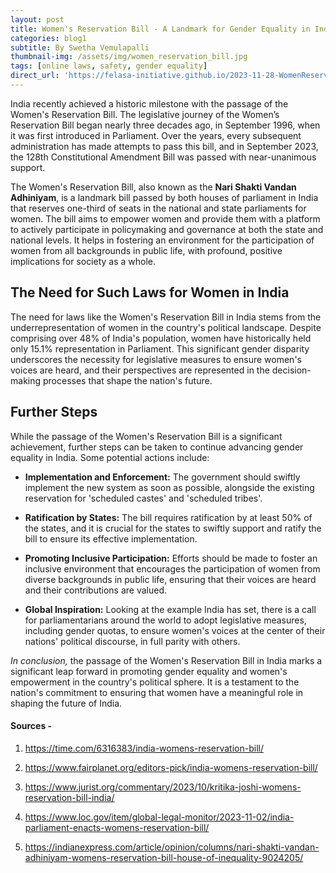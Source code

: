 ```yaml
---
layout: post
title: Women's Reservation Bill - A Landmark for Gender Equality in India
categories: blog1
subtitle: By Swetha Vemulapalli
thumbnail-img: /assets/img/women_reservation_bill.jpg
tags: [online laws, safety, gender equality]
direct_url: 'https://felasa-initiative.github.io/2023-11-28-WomenReservationBill/'
---
```

India recently achieved a historic milestone with the passage of the Women's Reservation Bill. The legislative journey of the Women’s Reservation Bill began nearly three decades ago, in September 1996, when it was first introduced in Parliament. Over the years, every subsequent administration has made attempts to pass this bill, and in September 2023, the 128th Constitutional Amendment Bill was passed with near-unanimous support.

The Women's Reservation Bill, also known as the **Nari Shakti Vandan Adhiniyam**, is a landmark bill passed by both houses of parliament in India that reserves one-third of seats in the national and state parliaments for women. The bill aims to empower women and provide them with a platform to actively participate in policymaking and governance at both the state and national levels. It helps in fostering an environment for the participation of women from all backgrounds in public life, with profound, positive implications for society as a whole.

## The Need for Such Laws for Women in India 

The need for laws like the Women's Reservation Bill in India stems from the underrepresentation of women in the country's political landscape. Despite comprising over 48% of India's population, women have historically held only 15.1% representation in Parliament. This significant gender disparity underscores the necessity for legislative measures to ensure women's voices are heard, and their perspectives are represented in the decision-making processes that shape the nation's future.

## Further Steps 

While the passage of the Women's Reservation Bill is a significant achievement, further steps can be taken to continue advancing gender equality in India. Some potential actions include: 

- **Implementation and Enforcement:** The government should swiftly implement the new system as soon as possible, alongside the existing reservation for 'scheduled castes' and 'scheduled tribes'.
  
- **Ratification by States:** The bill requires ratification by at least 50% of the states, and it is crucial for the states to swiftly support and ratify the bill to ensure its effective implementation.

- **Promoting Inclusive Participation:** Efforts should be made to foster an inclusive environment that encourages the participation of women from diverse backgrounds in public life, ensuring that their voices are heard and their contributions are valued.

- **Global Inspiration:** Looking at the example India has set, there is a call for parliamentarians around the world to adopt legislative measures, including gender quotas, to ensure women's voices at the center of their nations' political discourse, in full parity with others.

*In conclusion,* the passage of the Women's Reservation Bill in India marks a significant leap forward in promoting gender equality and women's empowerment in the country's political sphere. It is a testament to the nation's commitment to ensuring that women have a meaningful role in shaping the future of India.


#### Sources -

1. https://time.com/6316383/india-womens-reservation-bill/

2. https://www.fairplanet.org/editors-pick/india-womens-reservation-bill/

3. https://www.jurist.org/commentary/2023/10/kritika-joshi-womens-reservation-bill-india/

4. https://www.loc.gov/item/global-legal-monitor/2023-11-02/india-parliament-enacts-womens-reservation-bill/

5. https://indianexpress.com/article/opinion/columns/nari-shakti-vandan-adhiniyam-womens-reservation-bill-house-of-inequality-9024205/



<!-- ---
layout: page
title: 
subtitle: 
cover-img: /assets/img/legal_cover.jpeg
--- -->